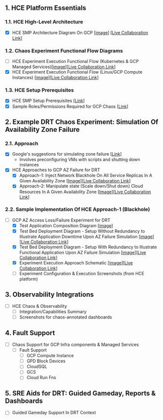 ## 1. HCE Platform Essentials

### 1.1. HCE High-Level Architecture

- [x] HCE SMP Architecture Diagram On GCP [[image](https://github.com/ksatchit/hce-gcp-support-details/blob/main/HCE-SMP-Architecture-Diagram-On-GCP.png)] [[Live Collaboration Link](https://excalidraw.com/#room=68a28ae7f6ac0df63cc9,VfK45r0Ku-EMdCSEvjLNeg)]

### 1.2. Chaos Experiment Functional Flow Diagrams 

- [ ] HCE Experiment Execution Functional Flow (Kubernetes & GCP Managed Services)[[image](link)][[Live Collaboration Link]()]
- [x] HCE Experiment Execution Functional Flow (Linux/GCP Compute Instances) [[image](https://github.com/ksatchit/hce-gcp-support-details/blob/main/HCE-Linux-Chaos-Experiment-Flow.png)][[Live Collaboration Link](https://excalidraw.com/#room=0140424485a7f1245b69,VQKNny2RueeCcYq-KaY8eg)]

### 1.3. HCE Setup Prerequisites

- [x] HCE SMP Setup Prerequisites [[Link](https://github.com/ksatchit/hce-gcp-support-details/blob/main/HCE-SMP-Prerequisites.md)]
- [x] Sample Roles/Permissions Required for GCP Chaos [[Link](https://github.com/ksatchit/hce-gcp-support-details/blob/main/Permissions.md)]

## 2. Example DRT Chaos Experiment: Simulation Of Availability Zone Failure 

### 2.1. Approach 

- [x] Google's suggestions for simulating zone failure [[Link](https://cloud.google.com/compute/docs/instance-groups/regional-mig-simulate-zonal-outage)]
  - Involves preconfiguring VMs with scripts and shutting down instances 
- [x] HCE Approaches to GCP AZ Failure for DRT
  - [x] Approach-1: Inject Network Blackhole On All Service Replicas In A Given Availability Zone [[Image](https://github.com/ksatchit/hce-gcp-support-details/blob/main/HCE-AZ-Failure-Simulation-Approach-1.png)][[Live Collaboration Link](https://excalidraw.com/#room=a4771ec76bfd4b2ffad3,ctv8jW6pJ07YfS7VdhlaAA)]
  - [x] Approach-2: Manipulate state (Scale down/Shut down) Cloud Resources In A Given Availability Zone [[Image](https://github.com/ksatchit/hce-gcp-support-details/blob/main/HCE-AZ-Failure-Simulation-Approach-2.png)][[Live Collaboration Link](https://excalidraw.com/#room=cf92d9fcd245f786a462,bRROwBoYl6LJ7tYEf-hnKA)]

### 2.2. Sample Implementation Of HCE Approach-1 (Blackhole) 

- [ ] GCP AZ Access Loss/Failure Experiment for DRT 
  - [x] Test Application Composition Diagram [[image](https://github.com/ksatchit/hce-gcp-support-details/blob/main/Bank-Of-Anthos.png)]
  - [x] Test Bed Deployment Diagram - Setup Without Redundancy to Illustrate Application Downtime Upon AZ Failure Simulation [[image](https://github.com/ksatchit/hce-gcp-support-details/blob/main/App-Setup-Without-Redundancy.png)][[Live Collaboration Link](https://excalidraw.com/#room=a1e41248ac23284542f6,p190EVKJurRAMTerRJSzWw)]
  - [x] Test Bed Deployment Diagram - Setup With Redundancy to Illustrate Functional Application Upon AZ Failure Simulation [[image](https://github.com/ksatchit/hce-gcp-support-details/blob/main/App-Setup-With-Redundancy.png)][[Live Collaboration Link](https://excalidraw.com/#room=438dd3cbeb5b0160ed7e,9wNjAzWlk3fJJHOh7LRAHw)]
  - [x] Experiment Execution Approach Schematic [[image](https://github.com/ksatchit/hce-gcp-support-details/blob/main/Experiment-Execution-Approach-Schematic.png)][[Live Collaboration Link](https://excalidraw.com/#room=ce19994b332c23537ea6,ORPUILw7vEiq9zPnNchBVw)]
  - [ ] Experiment Configuration & Execution Screenshots (from HCE platform)

## 3. Observability Integrations 

- [ ] HCE Chaos & Observability  
   - [ ] Integration/Capabilities Summary 
   - [ ] Screenshots for chaos-annotated dashboards

## 4. Fault Support 
 
- [ ] Chaos Support for GCP Infra components & Managed Services 
  - [ ] Fault Support
    - [ ] GCP Compute Instance
    - [ ] GPD Block Devices
    - [ ] CloudSQL
    - [ ] GCS
    - [ ] Cloud Run Fns

## 5. SRE Aids for DRT: Guided Gameday, Reports & Dashboards 

- [ ] Guided Gameday Support In DRT Context 
   
